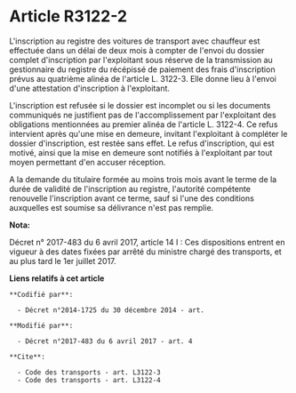 # Article R3122-2

L'inscription au registre des voitures de transport avec chauffeur est effectuée dans un délai de deux mois à compter de
l'envoi du dossier complet d'inscription par l'exploitant sous réserve de la transmission au gestionnaire du registre du
récépissé de paiement des frais d'inscription prévus au quatrième alinéa de l'article L. 3122-3. Elle donne lieu à l'envoi
d'une attestation d'inscription à l'exploitant. 

L'inscription est refusée si le dossier est incomplet ou si les documents communiqués ne justifient pas de l'accomplissement
par l'exploitant des obligations mentionnées au premier alinéa de l'article L. 3122-4. Ce refus intervient après qu'une mise
en demeure, invitant l'exploitant à compléter le dossier d'inscription, est restée sans effet. Le refus d'inscription, qui
est motivé, ainsi que la mise en demeure sont notifiés à l'exploitant par tout moyen permettant d'en accuser réception. 

A la demande du titulaire formée au moins trois mois avant le terme de la durée de validité de l'inscription au registre,
l'autorité compétente renouvelle l'inscription avant ce terme, sauf si l'une des conditions auxquelles est soumise sa
délivrance n'est pas remplie.

**Nota:**

Décret n° 2017-483 du 6 avril 2017, article 14 I : Ces dispositions entrent en vigueur à des dates fixées par arrêté du
ministre chargé des transports, et au plus tard le 1er juillet 2017.

**Liens relatifs à cet article**

	**Codifié par**:

	  - Décret n°2014-1725 du 30 décembre 2014 - art.

	**Modifié par**:

	  - Décret n°2017-483 du 6 avril 2017 - art. 4

	**Cite**:

	  - Code des transports - art. L3122-3
	  - Code des transports - art. L3122-4
